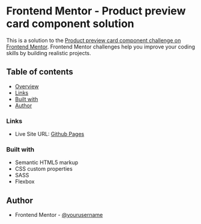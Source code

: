 # Frontend Mentor - Product preview card component solution

This is a solution to the [Product preview card component challenge on Frontend Mentor](https://www.frontendmentor.io/challenges/product-preview-card-component-GO7UmttRfa). Frontend Mentor challenges help you improve your coding skills by building realistic projects.

## Table of contents

- [Overview](#overview)
- [Links](#links)
- [Built with](#built-with)
- [Author](#author)

### Links

- Live Site URL: [Github Pages](https://pkthunder87.github.io/qr-code-component/)

### Built with

- Semantic HTML5 markup
- CSS custom properties
- SASS
- Flexbox

## Author

- Frontend Mentor - [@yourusername](https://www.frontendmentor.io/profile/Pkthunder87)
